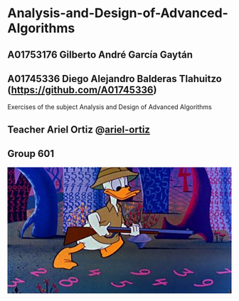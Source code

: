 # Analysis-and-Design-of-Advanced-Algorithms

## <b>A01753176 Gilberto André García Gaytán</b>
## <b>A01745336 Diego Alejandro Balderas Tlahuitzo (https://github.com/A01745336)</b>

Exercises of the subject Analysis and Design of Advanced Algorithms
## Teacher Ariel Ortiz @[ariel-ortiz](https://github.com/ariel-ortiz)
## Group 601

<img src="youtube.jpg" alt="My cool logo"/>

